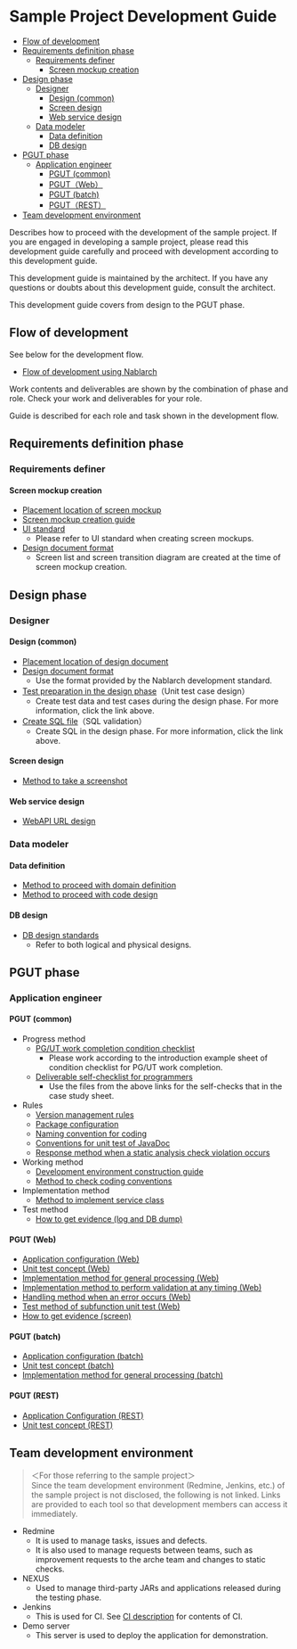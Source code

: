 # Sample Project Development Guide

- [Flow of development](#Flow-of-development)
- [Requirements definition phase](#Requirements-definition-phase)
  - [Requirements definer](#Requirements-definer)
    - [Screen mockup creation](#Screen-mockup-creation)
- [Design phase](#Design-phase)
  - [Designer](#Designer)
    - [Design (common)](#Design-common)
    - [Screen design](#Screen-design)
    - [Web service design](#Web-service-design)
  - [Data modeler](#Data-modeler)
    - [Data definition](#Data-definition)
    - [DB design](#DB-design)
- [PGUT phase](#PGUT-phase)
  - [Application engineer](#Application-engineer)
    - [PGUT (common)](#PGUT-common)
    - [PGUT（Web）](#PGUT-Web)
    - [PGUT (batch)](#PGUT-batch)
    - [PGUT（REST）](#PGUT-REST)
- [Team development environment](#Team-development-environment)

Describes how to proceed with the development of the sample project.
If you are engaged in developing a sample project, please read this development guide carefully and proceed with development according to this development guide.

This development guide is maintained by the architect.
If you have any questions or doubts about this development guide, consult the architect.

This development guide covers from design to the PGUT phase.

## Flow of development

See below for the development flow.

- [Flow of development using Nablarch](../Design_Document/Flow_of_development_using_Nablarch.xlsx?raw=true)

Work contents and deliverables are shown by the combination of phase and role.
Check your work and deliverables for your role.

Guide is described for each role and task shown in the development flow.

## Requirements definition phase

### Requirements definer

#### Screen mockup creation

- [Placement location of screen mockup](../Design_Document/A1_Project_Management_System/010_Requirements_Definition/020_Screen_Mockup)
- [Screen mockup creation guide](Requirements_Definition_Phase/Screen_mockup_creation_guide.md)
- [UI standard](../Design_Document/A1_Project_Management_System/020_Architecture_Design/020_Development_Standards/010_Design_Standards)
  - Please refer to UI standard when creating screen mockups.
- [Design document format](https://github.com/nablarch-development-standards/nablarch-development-standards/tree/master/030_%E8%A8%AD%E8%A8%88%E3%83%89%E3%82%AD%E3%83%A5%E3%83%A1%E3%83%B3%E3%83%88/010_%E3%83%95%E3%82%A9%E3%83%BC%E3%83%9E%E3%83%83%E3%83%88)
  - Screen list and screen transition diagram are created at the time of screen mockup creation.

## Design phase

### Designer

#### Design (common)

- [Placement location of design document](../Design_Document/A1_Project_Management_System/030_Application_Design)
- [Design document format](https://github.com/nablarch-development-standards/nablarch-development-standards/tree/master/030_%E8%A8%AD%E8%A8%88%E3%83%89%E3%82%AD%E3%83%A5%E3%83%A1%E3%83%B3%E3%83%88/010_%E3%83%95%E3%82%A9%E3%83%BC%E3%83%9E%E3%83%83%E3%83%88)
  - Use the format provided by the Nablarch development standard.
- [Test preparation in the design phase](Design_Document/Test_preparation_in_the_design_phase.md)（Unit test case design）
  - Create test data and test cases during the design phase. For more information, click the link above.
- [Create SQL file](Design_Document/Create_SQL_file.md)（SQL validation）
  - Create SQL in the design phase. For more information, click the link above.

#### Screen design

- [Method to take a screenshot](Design_Document/Method_to_take_a_screenshot.md)

#### Web service design

- [WebAPI URL design](Design_Document/WebAPI_URL_design.md)

### Data modeler

#### Data definition

- [Method to proceed with domain definition](Design_Document/Method_to_proceed_with_domain_definition.md)
- [Method to proceed with code design](Design_Document/Method_to_proceed_with_code_design.md)

#### DB design

- [DB design standards](../Design_Document/A1_Project_Management_System/020_Architecture_Design/020_Development_Standards/010_Design_Standards)
  - Refer to both logical and physical designs.

## PGUT phase

### Application engineer

#### PGUT (common)

- Progress method
  - [PG/UT work completion condition checklist](PGUT_Phase/checklist/PGUT_work_completion_condition_checklist.xlsx?raw=true)
    - Please work according to the introduction example sheet of condition checklist for PG/UT work completion.
  - [Deliverable self-checklist for programmers](PGUT_Phase/checklist/Deliverable_self-checklist_for_programmers.xlsx?raw=true)
    - Use the files from the above links for the self-checks that in the case study sheet.
- Rules
  - [Version management rules](PGUT_Phase/Version_management_rules.md)
  - [Package configuration](PGUT_Phase/pg/Package_configuration.md)
  - [Naming convention for coding](PGUT_Phase/pg/Naming_convention_for_coding.md)
  - [Conventions for unit test of JavaDoc](PGUT_Phase/ut/Conventions_for_unit_test_of_JavaDoc.md)
  - [Response method when a static analysis check violation occurs](PGUT_Phase/pg/Response_method_when_a_static_analysis_check_violation_occurs.md)
- Working method
  - [Development environment construction guide](PGUT_Phase/Development_environment_construction_guide.md)
  - [Method to check coding conventions](PGUT_Phase/pg/Method_to_check_coding_conventions.md)
- Implementation method
  - [Method to implement service class](PGUT_Phase/pg/Method_to_implement_service_class.md)
- Test method
  - [How to get evidence (log and DB dump)](PGUT_Phase/ut/How_to_get_evidence_(log_and_DB_dump).md)

#### PGUT (Web)
- [Application configuration (Web)](Design_Phase/Application_configuration_(Web).md)
- [Unit test concept (Web)](PGUT_Phase/ut/Unit_test_concept_(Web).md)
- [Implementation method for general processing (Web)](PGUT_Phase/pg/Implementation_method_for_general_processing_(Web).md)
- [Implementation method to perform validation at any timing (Web)](PGUT_Phase/pg/Implementation_method_to_perform_validation_at_any_timing_(Web).md)
- [Handling method when an error occurs (Web)](PGUT_Phase/pg/Handling_method_when_an_error_occurs_(Web).md)
- [Test method of subfunction unit test (Web)](PGUT_Phase/ut/Test_method_of_subfunction_unit_test_(Web).md) 
- [How to get evidence (screen)](PGUT_Phase/ut/How_to_get_evidence_(screen).md)

#### PGUT (batch)
- [Application configuration (batch)](Design_Phase/Application_configuration_(batch).md)
- [Unit test concept (batch)](PGUT_Phase/ut/Unit_test_concept_(batch).md)
- [Implementation method for general processing (batch)](PGUT_Phase/pg/Implementation_method_for_general_processing_(batch).md)

#### PGUT (REST)
- [Application Configuration (REST)](Design_Phase/Application_Configuration_(REST).md)
- [Unit test concept (REST)](PGUT_Phase/ut/Unit_test_concept_(REST).md)

## Team development environment

> ＜For those referring to the sample project＞  
> Since the team development environment (Redmine, Jenkins, etc.) of the sample project is not disclosed, the following is not linked. 
> Links are provided to each tool so that development members can access it immediately.

- Redmine
  - It is used to manage tasks, issues and defects.
  - It is also used to manage requests between teams, such as improvement requests to the arche team and changes to static checks.
- NEXUS
  - Used to manage third-party JARs and applications released during the testing phase.
- Jenkins
  - This is used for CI. See [CI description](Development_Environment/CI_description.md) for contents of CI.
- Demo server
  - This server is used to deploy the application for demonstration.
